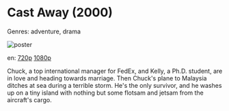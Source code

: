 # Cast Away (2000)

Genres: adventure, drama

![poster](http://image.tmdb.org/t/p/w500/w515BrZvczKIxbHurG6HIiYYrba.jpg)

en:
  [720p](magnet:?xt=urn:btih:1F20358EE3F532FC9DC8F5DD1EC121918338F00A&tr=udp://glotorrents.pw:6969/announce&tr=udp://tracker.opentrackr.org:1337/announce&tr=udp://torrent.gresille.org:80/announce&tr=udp://tracker.openbittorrent.com:80&tr=udp://tracker.coppersurfer.tk:6969&tr=udp://tracker.leechers-paradise.org:6969&tr=udp://p4p.arenabg.ch:1337&tr=udp://tracker.internetwarriors.net:1337)
  [1080p](magnet:?xt=urn:btih:4BE5E0519F5E41D4119565F177C7BC5AE3D98289&tr=udp://glotorrents.pw:6969/announce&tr=udp://tracker.opentrackr.org:1337/announce&tr=udp://torrent.gresille.org:80/announce&tr=udp://tracker.openbittorrent.com:80&tr=udp://tracker.coppersurfer.tk:6969&tr=udp://tracker.leechers-paradise.org:6969&tr=udp://p4p.arenabg.ch:1337&tr=udp://tracker.internetwarriors.net:1337)
  


Chuck, a top international manager for FedEx, and Kelly, a Ph.D. student, are in love and heading towards marriage. Then Chuck's plane to Malaysia ditches at sea during a terrible storm. He's the only survivor, and he washes up on a tiny island with nothing but some flotsam and jetsam from the aircraft's cargo.